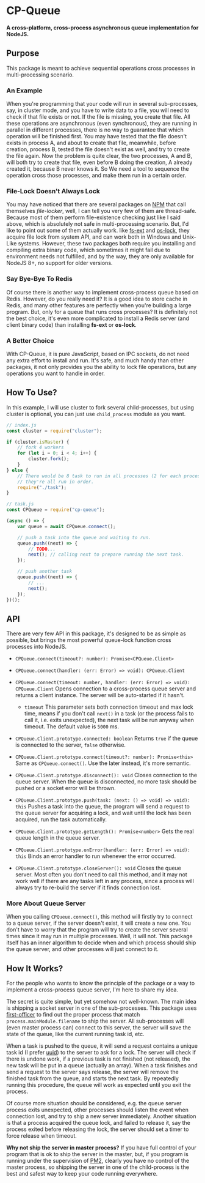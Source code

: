 # CP-Queue

**A cross-platform, cross-process asynchronous queue implementation for NodeJS.**

## Purpose

This package is meant to achieve sequential operations cross processes in 
multi-processing scenario.

### An Example

When you're programming that your code will run in several sub-processes, say, 
in cluster mode, and you have to write data to a file, you will need to check if
that file exists or not. If the file is missing, you create that file. All these 
operations are asynchronous (even synchronous), they are running in parallel in 
different processes, there is no way to guarantee that which operation will be 
finished first. You may have tested that the file doesn't exists in process A, 
and about to create that file, meanwhile, before creation, process B, tested the
file doesn't exist as well, and try to create the file again. Now the problem is
quite clear, the two processes, A and B, will both try to create that file, even
before B doing the creation, A already created it, because B never knows it. So 
We need a tool to sequence the operation cross those processes, and make them
run in a certain order.

### File-Lock Doesn't Always Lock

You may have noticed that there are several packages on [NPM](https://npmjs.com)
that call themselves *file-locker*, well, I can tell you very few of them are 
thread-safe. Because most of them perform file-existence checking just like I 
said above, which is absolutely not safe in multi-processing scenario. But, I'd 
like to point out some of them actually work. like 
[fs-ext](https://github.com/baudehlo/node-fs-ext) and
[os-lock](https://github.com/mohd-akram/os-lock), they acquire file lock from 
system API, and can work both in Windows and Unix-Like systems. However, these 
two packages both require you installing and compiling extra binary code, which 
sometimes it might fail due to environment needs not fulfilled, and by the way, 
they are only available for NodeJS 8+, no support for older versions.

### Say Bye-Bye To Redis

Of course there is another way to implement cross-process queue based on Redis.
However, do you really need it? It is a good idea to store cache in Redis, and 
many other features are perfectly when you're building a large program. But, 
only for a queue that runs cross processes? It is definitely not the best choice,
it's even more complicated to install a Redis server (and client binary code) 
than installing **fs-ext** or **os-lock**.

### A Better Choice

With CP-Queue, it is pure JavaScript, based on IPC sockets, do not need any 
extra effort to install and run. It's safe, and much handy than other packages, 
it not only provides you the ability to lock file operations, but any operations
you want to handle in order.

## How To Use?

In this example, I will use cluster to fork several child-processes, but using 
cluster is optional, you can just use `child_process` module as you want.

```javascript
// index.js
const cluster = require("cluster");

if (cluster.isMaster) {
    // fork 4 workers
    for (let i = 0; i < 4; i++) {
        cluster.fork();
    }
} else {
    // There would be 8 task to run in all processes (2 for each process), and 
    // they're all run in order.
    require("./task");
}
```

```javascript
// task.js
const CPQueue = require("cp-queue");

(async () => {
    var queue = await CPQueue.connect();

    // push a task into the queue and waiting to run. 
    queue.push((next) => {
        // TODO...
        next(); // calling next to prepare running the next task.
    });

    // push another task
    queue.push((next) => {
        // ...
        next();
    });
})();
```

## API

There are very few API in this package, it's designed to be as simple as 
possible, but brings the most powerful queue-lock function cross processes into 
NodeJS.

- `CPQueue.connect(timeout?: number): Promise<CPQueue.Client>`
- `CPQueue.connect(handler: (err: Error) => void): CPQueue.Client`
- `CPQueue.connect(timeout: number, handler: (err: Error) => void): CPQueue.Client`
    Opens connection to a cross-process queue server and returns a client 
    instance. The server will be auto-started if it hasn't.
    - `timeout` This parameter sets both connection timeout and max lock time, 
        means if you don't call `next()` in a task (or the process fails to call
        it, i.e. exits unexpected), the next task will be run anyway when 
        timeout. The default value is `5000` ms.

- `CPQueue.Client.prototype.connected: boolean` Returns `true` if the queue is 
    connected to the server, `false` otherwise.
- `CPQueue.Client.prototype.connect(timeout?: number): Promise<this>` Same as 
    `CPQueue.connect()`. Use the later instead, it's more semantic.
- `CPQueue.Client.prototype.disconnect(): void` Closes connection to the queue 
    server. When the queue is disconnected, no more task should be pushed or a 
    socket error will be thrown.
- `CPQueue.Client.prototype.push(task: (next: () => void) => void): this` Pushes
    a task into the queue, the program will send a request to the queue server 
    for acquiring a lock, and wait until the lock has been acquired, run the 
    task automatically.
- `CPQueue.Client.prototype.getLength(): Promise<number>` Gets the real queue 
    length in the queue server.
- `CPQueue.Client.prototype.onError(handler: (err: Error) => void): this` Binds 
    an error handler to run whenever the error occurred.
- `CPQueue.Client.prototype.closeServer(): void` Closes the queue server. Most 
    often you don't need to call this method, and it may not work well if there 
    are any tasks left in any process, since a process will always try to 
    re-build the server if it finds connection lost.

### More About Queue Server

When you calling `CPQueue.connect()`, this method will firstly try to connect to
a queue server, if the server doesn't exist, it will create a new one. You don't 
have to worry that the program will try to create the server several times since
it may run in multiple processes. Well, it will not. This package itself has an 
inner algorithm to decide when and which process should ship the queue server, 
and other processes will just connect to it.

## How It Works?

For the people who wants to know the principle of the package or a way to 
implement a cross-process queue server, I'm here to share my idea.

The secret is quite simple, but yet somehow not well-known. The main idea is 
shipping a socket server in one of the sub-processes. This package uses 
[first-officer](https://github.com/hyurl/first-officer) to find out the proper
process that match `process.mainModule.filename` to ship the server. All 
sub-processes will (even master process can) connect to this server, the server 
will save the state of the queue, like the current running task id, etc.

When a task is pushed to the queue, it will send a request contains a unique 
task id (I prefer [uuid](https://github.com/kelektiv/node-uuid)) to the server 
to ask for a lock. The server will check if there is undone work, if a previous 
task is not finished (not released), the new task will be put in a queue 
(actually an array). When a task finishes and send a request to the server says 
release, the server will remove the finished task from the queue, and starts the
next task. By repeatedly running this procedure, the queue will work as expected
until you exit the process.

Of course more situation should be considered, e.g. the queue server process 
exits unexpected, other processes should listen the event when connection lost,
and try to ship a new server immediately. Another situation is that a process 
acquired the queue lock, and failed to release it, say the process exited before 
releasing the lock, the server should set a timer to force release when timeout.

**Why not ship the server in master process?** If you have full control of your 
program that is ok to ship the server in the master, but, if you program is 
running under the supervision of [PM2](https://github.com/Unitech/pm2), clearly 
you have no control of the master process, so shipping the server in one of the 
child-process is the best and safest way to keep your code running everywhere.